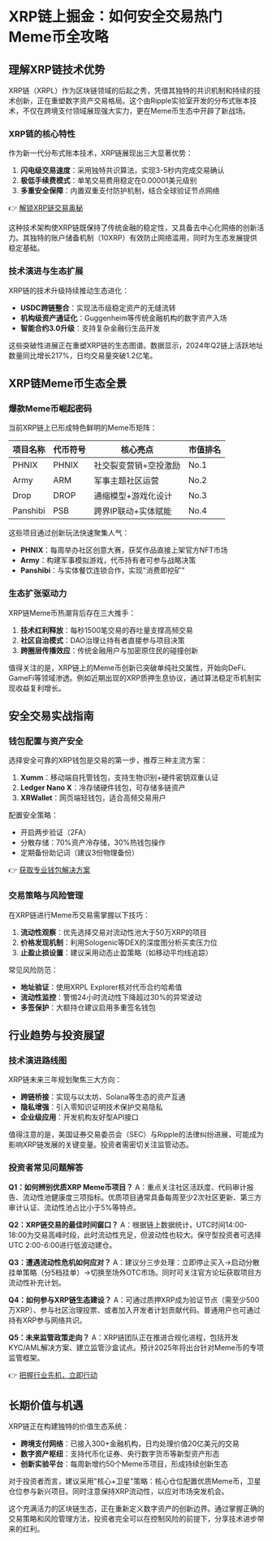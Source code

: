# XRP链上掘金：如何安全交易热门Meme币全攻略

## 理解XRP链技术优势

XRP链（XRPL）作为区块链领域的后起之秀，凭借其独特的共识机制和持续的技术创新，正在重塑数字资产交易格局。这个由Ripple实验室开发的分布式账本技术，不仅在跨境支付领域展现强大实力，更在Meme币生态中开辟了新战场。

### XRP链的核心特性

作为新一代分布式账本技术，XRP链展现出三大显著优势：

1. **闪电级交易速度**：采用独特共识算法，实现3-5秒内完成交易确认
2. **极低手续费模式**：单笔交易费用稳定在0.00001美元级别
3. **多重安全保障**：内置双重支付防护机制，结合全球验证节点网络

👉 [解锁XRP链交易奥秘](https://bit.ly/okx_welcome)

这种技术架构使XRP链既保持了传统金融的稳定性，又具备去中心化网络的创新活力。其独特的账户储备机制（10XRP）有效防止网络滥用，同时为生态发展提供稳定基础。

### 技术演进与生态扩展

XRP链的技术升级持续推动生态进化：
- **USDC跨链整合**：实现法币级稳定资产的无缝流转
- **机构级资产通证化**：Guggenheim等传统金融机构的数字资产入场
- **智能合约3.0升级**：支持复杂金融衍生品开发

这些突破性进展正在重塑XRP链的生态图谱。数据显示，2024年Q2链上活跃地址数量同比增长217%，日均交易量突破1.2亿笔。

## XRP链Meme币生态全景

### 爆款Meme币崛起密码

当前XRP链上已形成特色鲜明的Meme币矩阵：

| 项目名称 | 代币符号 | 核心亮点 | 市值排名 |
|---------|----------|----------|----------|
| PHNIX   | PHNIX    | 社交裂变营销+空投激励 | No.1     |
| Army    | ARM      | 军事主题社区运营      | No.2     |
| Drop    | DROP     | 通缩模型+游戏化设计   | No.3     |
| Panshibi| PSB      | 跨界IP联动+实体赋能   | No.4     |

这些项目通过创新玩法快速聚集人气：
- **PHNIX**：每周举办社区创意大赛，获奖作品直接上架官方NFT市场
- **Army**：构建军事模拟游戏，代币持有者可参与战略决策
- **Panshibi**：与实体餐饮连锁合作，实现"消费即挖矿"

### 生态扩张驱动力

XRP链Meme币热潮背后存在三大推手：
1. **技术红利释放**：每秒1500笔交易的吞吐量支撑高频交易
2. **社区自治模式**：DAO治理让持有者直接参与项目决策
3. **跨圈层传播效应**：传统金融用户与加密原住民的碰撞创新

值得关注的是，XRP链上的Meme币创新已突破单纯社交属性，开始向DeFi、GameFi等领域渗透。例如近期出现的XRP质押生息协议，通过算法稳定币机制实现收益复利增长。

## 安全交易实战指南

### 钱包配置与资产安全

选择安全可靠的XRP钱包是交易的第一步，推荐三种主流方案：

1. **Xumm**：移动端自托管钱包，支持生物识别+硬件密钥双重认证
2. **Ledger Nano X**：冷存储硬件钱包，可存储多链资产
3. **XRWallet**：网页端轻钱包，适合高频交易用户

配置安全策略：
- 开启两步验证（2FA）
- 分散存储：70%资产冷存储，30%热钱包操作
- 定期备份助记词（建议3份物理备份）

👉 [获取专业钱包解决方案](https://bit.ly/okx_welcome)

### 交易策略与风险管理

在XRP链进行Meme币交易需掌握以下技巧：

1. **流动性观察**：优先选择交易对流动性池大于50万XRP的项目
2. **价格发现机制**：利用Sologenic等DEX的深度图分析买卖压力位
3. **止盈止损设置**：建议采用动态止盈策略（如移动平均线追踪）

常见风险防范：
- **地址验证**：使用XRPL Explorer核对代币合约哈希值
- **流动性监控**：警惕24小时流动性下降超过30%的异常波动
- **多签保护**：大额持仓建议启用多重签名钱包

## 行业趋势与投资展望

### 技术演进路线图

XRP链未来三年规划聚焦三大方向：
- **跨链桥接**：实现与以太坊、Solana等生态的资产互通
- **隐私增强**：引入零知识证明技术保护交易隐私
- **企业级应用**：开发机构友好型API接口

值得注意的是，美国证券交易委员会（SEC）与Ripple的法律纠纷进展，可能成为影响XRP链发展的关键变量。投资者需密切关注监管动态。

### 投资者常见问题解答

**Q1：如何辨别优质XRP Meme币项目？**
A：重点关注社区活跃度、代码审计报告、流动性池健康度三项指标。优质项目通常具备每周至少2次社区更新、第三方审计认证、流动性池占比小于5%等特点。

**Q2：XRP链交易的最佳时间窗口？**
A：根据链上数据统计，UTC时间14:00-18:00为交易高峰时段，此时流动性充足，但波动性也较大。保守型投资者可选择UTC 2:00-6:00进行低波动建仓。

**Q3：遭遇流动性危机如何应对？**
A：建议分三步处理：立即停止买入→启动分散挂单策略（分5档挂单）→切换至场外OTC市场。同时可关注官方论坛获取项目方流动性补充计划。

**Q4：如何参与XRP链生态建设？**
A：可通过质押XRP成为验证节点（需至少500万XRP）、参与社区治理投票、或者加入开发者计划贡献代码。普通用户也可通过持有XRP参与网络共识。

**Q5：未来监管政策走向？**
A：XRP链团队正在推进合规化进程，包括开发KYC/AML解决方案、建立监管沙盒试点。预计2025年将出台针对Meme币的专项监管框架。

👉 [把握行业先机，立即行动](https://bit.ly/okx_welcome)

## 长期价值与机遇

XRP链正在构建独特的价值生态系统：
- **跨境支付网络**：已接入300+金融机构，日均处理价值20亿美元的交易
- **数字资产枢纽**：支持代币化证券、央行数字货币等新型资产形态
- **创新实验平台**：每周新增约50个Meme币项目，形成持续创新生态

对于投资者而言，建议采用"核心+卫星"策略：核心仓位配置优质Meme币，卫星仓位参与新兴项目。同时注意保持XRP流动性，以应对市场突发机会。

这个充满活力的区块链生态，正在重新定义数字资产的创新边界。通过掌握正确的交易策略和风险管理方法，投资者完全可以在控制风险的前提下，分享技术进步带来的红利。